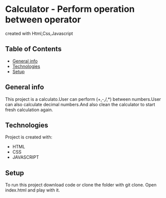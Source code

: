 # Calculator - Perform operation between operator

created with Html,Css,Javascript

## Table of Contents

- [General info](#general-info)
- [Technologies](#technologies)
- [Setup](#setup)

## General info

This project is a calculato.User can perform (+,-,/,\*) between numbers.User can also calculate decimal numbers.And also clean the calculator to start fresh calculation again.

## Technologies

Project is created with:

- HTML
- CSS
- JAVASCRIPT

## Setup

To run this project download code or clone the folder with git clone.
Open index.html and play with it.
